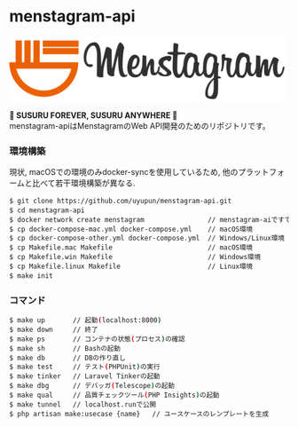 # menstagram-api

<img src="logo.png" width="500">

**🍜 SUSURU FOREVER, SUSURU ANYWHERE 🍜**  
menstagram-apiはMenstagramのWeb API開発のためのリポジトリです。

### 環境構築
現状, macOSでの環境のみdocker-syncを使用しているため, 他のプラットフォームと比べて若干環境構築が異なる.

```bash
$ git clone https://github.com/uyupun/menstagram-api.git
$ cd menstagram-api
$ docker network create menstagram                // menstagram-aiですでに作成している場合は実行しなくて良い
$ cp docker-compose-mac.yml docker-compose.yml    // macOS環境 
$ cp docker-compose-other.yml docker-compose.yml  // Windows/Linux環境
$ cp Makefile.mac Makefile                        // macOS環境
$ cp Makefile.win Makefile                        // Windows環境
$ cp Makefile.linux Makefile                      // Linux環境
$ make init
```

### コマンド

```bash
$ make up       // 起動(localhost:8000)
$ make down     // 終了
$ make ps       // コンテナの状態(プロセス)の確認
$ make sh       // Bashの起動
$ make db       // DBの作り直し
$ make test     // テスト(PHPUnit)の実行
$ make tinker   // Laravel Tinkerの起動
$ make dbg      // デバッガ(Telescope)の起動
$ make qual     // 品質チェックツール(PHP Insights)の起動
$ make tunnel   // localhost.runで公開
$ php artisan make:usecase {name}   // ユースケースのレンプレートを生成
```
